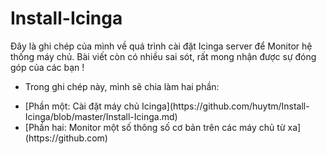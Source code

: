 # Install-Icinga

Đây là ghi chép của mình về quá trình cài đặt Icinga server để Monitor hệ thống máy chủ. Bài viết còn có nhiều sai sót, rất mong nhận được sự đóng góp của các bạn !

- Trong ghi chép này, mình sẽ chia làm hai phần:
<ul>
 <li>[Phần một: Cài đặt máy chủ Icinga](https://github.com/huytm/Install-Icinga/blob/master/Install-Icinga.md)</li>
 <li>[Phần hai: Monitor một số thông số cơ bản trên các máy chủ từ xa](https://github.com)</li>
</ul>
